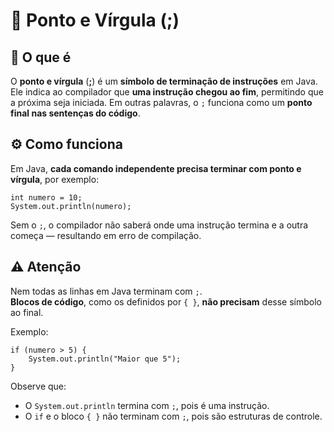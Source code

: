 # 📘 Ponto e Vírgula (;)

## 🧩 O que é

O **ponto e vírgula** (**;**) é um **símbolo de terminação de instruções** em Java.
Ele indica ao compilador que **uma instrução chegou ao fim**, permitindo que a próxima seja iniciada.
Em outras palavras, o `;` funciona como um **ponto final nas sentenças do código**.

## ⚙️ Como funciona

Em Java, **cada comando independente precisa terminar com ponto e vírgula**, por exemplo:

```
int numero = 10;
System.out.println(numero);
```

Sem o `;`, o compilador não saberá onde uma instrução termina e a outra começa — resultando em erro de compilação.

## ⚠️ Atenção

Nem todas as linhas em Java terminam com `;`.<br/>
**Blocos de código**, como os definidos por `{ }`, **não precisam** desse símbolo ao final.

Exemplo:

```
if (numero > 5) {
    System.out.println("Maior que 5");
}
```

Observe que:

* O `System.out.println` termina com `;`, pois é uma instrução.
* O `if` e o bloco `{ }` não terminam com `;`, pois são estruturas de controle.
